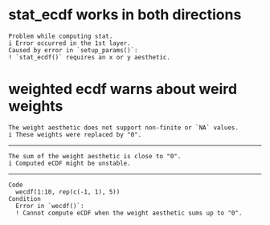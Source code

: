 # stat_ecdf works in both directions

    Problem while computing stat.
    i Error occurred in the 1st layer.
    Caused by error in `setup_params()`:
    ! `stat_ecdf()` requires an x or y aesthetic.

# weighted ecdf warns about weird weights

    The weight aesthetic does not support non-finite or `NA` values.
    i These weights were replaced by "0".

---

    The sum of the weight aesthetic is close to "0".
    i Computed eCDF might be unstable.

---

    Code
      wecdf(1:10, rep(c(-1, 1), 5))
    Condition
      Error in `wecdf()`:
      ! Cannot compute eCDF when the weight aesthetic sums up to "0".

